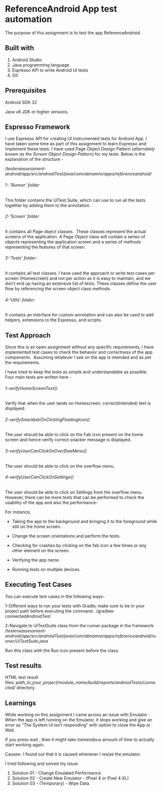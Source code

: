# ReferenceAndroid App test automation

The purpose of this assignment is to test the app ReferenceAndroid .

## Built with 
1. Android Studio
2. Java programming language
3. Espresso API to write Android UI tests
4. Git

## Prerequisites
Android SDK 32

Java v8 JDK or higher versions

## Espresso Framework

I use Espresso API for creating UI Instrumented tests for Android App.
I have taken some time as part of this assignment to learn Espresso and implement these tests.
I have used Page Object Design Pattern _(alternately known as the Screen Object Design Pattern)_ for my tests.
Below is the explanation of the structure -

_/testersassessment-android/app/src/androidTest/java/com/abnamro/apps/referenceandroid/_

###### 1- 'Runner' folder

This folder contains the UITest Suite, which can use to run all the tests together by adding them to the annotation.

###### 2-'Screen' folder

It contains all Page object classes. 
These classes represent the actual screens of the application. A Page Object class will contain a series of objects representing the application screen and a series of methods representing the features of that screen.  

###### 3-‘Tests' folder:

It contains all test classes.
I have used the approach to write test cases per screen (Homescreen) and not per action as it is easy to maintain, and we don't end up having an extensive list of tests.
These classes define the user flow by referencing the screen object class methods.

###### 4-‘Utils' folder:

It contains an interface for custom annotation and can also be used to add helpers, extensions to the Espresso, and scripts.  
 
 
 ## Test Approach

Since this is an open assignment without any specific requirements, I have implemented test cases to check the behavior and correctness of the app components. 
Assuming whatever I see on the app is intended and as per the requirements.

I have tried to keep the tests as simple and understandable as possible.
Four main tests are written here - 
###### 1-verifyHomeScreenText()
Verify that when the user lands on Homescreen, correct(Intended) text is displayed.


###### 2-verifySnackbarOnClickingFloatingIcon()
The user should be able to click on the Fab icon present on the home screen and hence verify correct snacker message is displayed.

###### 3-verifyUserCanClickOnOverflowMenu()
The user should be able to click on the overflow menu.

###### 4-verifyUserCanClickOnSettings()
The user should be able to click on Settings from the overflow menu.
 
However, there can be more tests that can be performed to check the usability of the app and also the performance-

For instance, 

- Taking the app to the background and bringing it to the foreground while still on the home screen.

- Change the screen orientations and perform the tests.

- Checking for crashes by clicking on the fab icon a few times or any other element on the screen.

- Verifying the app name.

- Running tests on multiple devices.

## Executing Test Cases

You can execute test cases in the following ways-

1-Different ways to run your tests with Gradle; make sure to be in your project path before executing the command.
./gradlew connectedAndroidTest
 
 
2-Navigate to UITestSuite class from the runner package in the framework 
_/testersassessment-android/app/src/androidTest/java/com/abnamro/apps/referenceandroid/runner/UITestSuite.java_

Run this class with the Run icon present before the class.

## Test results 
HTML test result files: _path_to_your_project/module_name/build/reports/androidTests/connected/_ directory.


## Learnings

While working on this assignment I came across an issue with Emulator -
When the app is left running on the Emulator, it stops working and give an error as “The System UI isn’t responding” with option to close the App or Wait.

If you press wait , then it might take tremendous amount of time to actually start working again.

Causes-
I found out that it is caused whenever I resize the emulator.

I tried following and solved my issue.
1. Solution 01 - Change Emulated Performance
2. Solution 02 - Create New Emulator - (Pixel 4 or Pixel 4 XL)
3. Solution 03 - (Temporary) - Wipe Data



